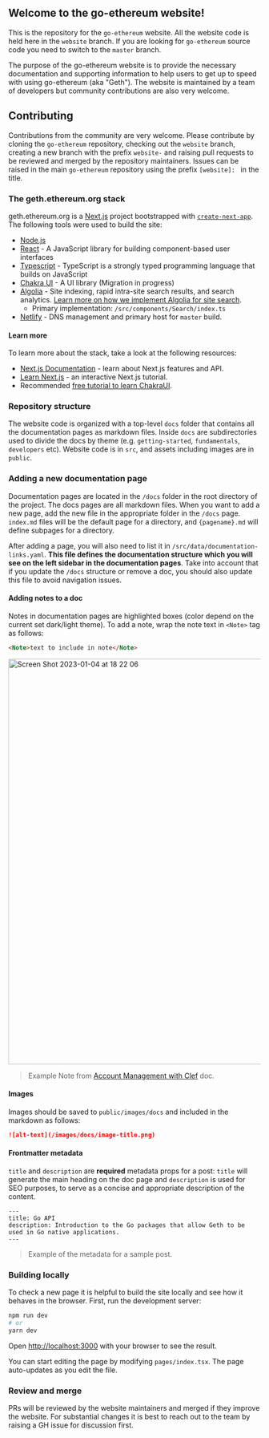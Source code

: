 ## Welcome to the go-ethereum website!

This is the repository for the `go-ethereum` website. All the website code is held here in the `website` branch. If you are looking for `go-ethereum` source code you need to switch to the `master` branch.

The purpose of the go-ethereum website is to provide the necessary documentation and supporting information to help users to get up to speed with using go-ethereum (aka "Geth"). The website is maintained by a team of developers but community contributions are also very welcome.

## Contributing

Contributions from the community are very welcome. Please contribute by cloning the `go-ethereum` repository, checking out the `website` branch, creating a new branch with the prefix `website-` and raising pull requests to be reviewed and merged by the repository maintainers. Issues can be raised in the main `go-ethereum` repository using the prefix `[website]: ` in the title.

### The geth.ethereum.org stack

geth.ethereum.org is a [Next.js](https://nextjs.org/) project bootstrapped with [`create-next-app`](https://github.com/vercel/next.js/tree/canary/packages/create-next-app). The following tools were used to build the site:

- [Node.js](https://nodejs.org/)
- [React](https://reactjs.org/) - A JavaScript library for building component-based user interfaces
- [Typescript](https://www.typescriptlang.org/) - TypeScript is a strongly typed programming language that builds on JavaScript
- [Chakra UI](https://chakra-ui.com/) - A UI library (Migration in progress)
- [Algolia](https://www.algolia.com/) - Site indexing, rapid intra-site search results, and search analytics. [Learn more on how we implement Algolia for site search](./docs/ALGOLIA_DOCSEARCH.md).
  - Primary implementation: `/src/components/Search/index.ts`
- [Netlify](https://www.netlify.com/) - DNS management and primary host for `master` build.

#### Learn more

To learn more about the stack, take a look at the following resources:

- [Next.js Documentation](https://nextjs.org/docs) - learn about Next.js features and API.
- [Learn Next.js](https://nextjs.org/learn) - an interactive Next.js tutorial.
- Recommended [free tutorial to learn ChakraUI](https://egghead.io/courses/build-a-modern-user-interface-with-chakra-ui-fac68106).

### Repository structure

The website code is organized with a top-level `docs` folder that contains all the documentation pages as markdown files. Inside `docs` are subdirectories used to divide the docs by theme (e.g. `getting-started`, `fundamentals`, `developers` etc). Website code is in `src`, and assets including images are in `public`.

### Adding a new documentation page

Documentation pages are located in the `/docs` folder in the root directory of the project. The docs pages are all markdown files. When you want to add a new page, add the new file in the appropriate folder in the `/docs` page. `index.md` files will be the default page for a directory, and `{pagename}.md` will define subpages for a directory.

After adding a page, you will also need to list it in `/src/data/documentation-links.yaml`. **This file defines the documentation structure which you will see on the left sidebar in the documentation pages**. Take into account that if you update the `/docs` structure or remove a doc, you should also update this file to avoid navigation issues.

#### Adding notes to a doc

Notes in documentation pages are highlighted boxes (color depend on the current set dark/light theme). To add a note, wrap the note text in `<Note>` tag as follows:

```markdown
<Note>text to include in note</Note>
```

<img width="809" alt="Screen Shot 2023-01-04 at 18 22 06" src="https://user-images.githubusercontent.com/948922/210652463-1fc0370e-815c-427d-9eff-64199a300460.png">

> Example Note from [Account Management with Clef](https://geth.ethereum.org/docs/fundamentals/account-management) doc.

#### Images

Images should be saved to `public/images/docs` and included in the markdown as follows:

```markdown
![alt-text](/images/docs/image-title.png)
```

#### Frontmatter metadata

`title` and `description` are **required** metadata props for a post: `title` will generate the main heading on the doc page and `description` is used for SEO purposes, to serve as a concise and appropriate description of the content.

```
---
title: Go API
description: Introduction to the Go packages that allow Geth to be used in Go native applications.
---
```

> Example of the metadata for a sample post.

### Building locally

To check a new page it is helpful to build the site locally and see how it behaves in the browser. First, run the development server:

```bash
npm run dev
# or
yarn dev
```

Open [http://localhost:3000](http://localhost:3000) with your browser to see the result.

You can start editing the page by modifying `pages/index.tsx`. The page auto-updates as you edit the file.

### Review and merge

PRs will be reviewed by the website maintainers and merged if they improve the website. For substantial changes it is best to reach out to the team by raising a GH issue for discussion first.
